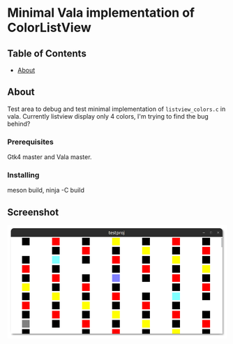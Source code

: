 # Minimal Vala implementation of ColorListView

## Table of Contents

- [About](#about)

## About <a name = "about"></a>

Test area to debug and test minimal implementation of `listview_colors.c` in vala.
Currently listview display only 4 colors, I'm trying to find the bug behind?


### Prerequisites

Gtk4 master and Vala master.


### Installing

meson build, ninja -C build

## Screenshot

![Screenshot](https://github.com/aeldemery/minimal_color_list/blob/master/Screenshot%201.png)
